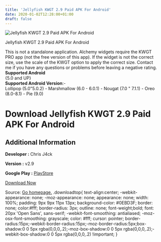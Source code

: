 ```yaml
---
title: 'Jellyfish KWGT 2.9 Paid APK For Android'
date: 2020-01-02T12:28:00+01:00
draft: false
---
```


![Jellyfish KWGT 2.9 Paid APK For Android](https://i0.wp.com/apkhome.net/wp-content/uploads/2020/01/Jellyfish-KWGT-2.9-Paid.png "Jellyfish KWGT 2.9 Paid APK For Android")

  

Jellyfish KWGT 2.9 Paid APK For Android

This is not a standalone application. Alchemy widgets require the KWGT PRO app (not the free version of this app). If the widget is not the correct size, use the scale of the KWGT option to apply the correct size. Contact me if you have any questions or problems before leaving a negative rating.  
**Supported Android**  
{5.0 and UP}  
**Supported Android Version**:-  
Lollipop (5.0"5.0.2) - Marshmallow (6.0 - 6.0.1) - Nougat (7.0 " 7.1.1) - Oreo (8.0-8.1) - Pie (9.0)

Download Jellyfish KWGT 2.9 Paid APK For Android
================================================

Additional Information
----------------------

**Developer :** Chris J4ck

**Version :** v2.9

**Google Play :** [PlayStore](https://play.google.com/store/apps/details?id=jellyfishkwgt.kustom.pack)

  

[Download Now](https://store4app.co/post/jellyfish-kwgt-2-9-paid-apk-for-android_1577963904)

  
Source: [Go homepage.](https://store4app.co/post/jellyfish-kwgt-2-9-paid-apk-for-android_1577963904) .downloadtop{ text-align:center; -webkit-appearance: none; -moz-appearance: none; appearance: none; width: 100%; padding: 9px 9px 11px 13px; background-color: #0EBD3F; border: none; color:#fff; border-radius: 3px; outline: none; font-weight;bold; font: 20px 'Open Sans', sans-serif; -webkit-font-smoothing: antialiased; -moz-osx-font-smoothing: grayscale; color: #fff; cursor: pointer; border-radius:15px;-webkit-border-radius:15px;-moz-border-radius:5px;box-shadow:0 0 5px rgba(0,0,0,.2);-moz-box-shadow:0 0 5px rgba(0,0,0,.2);-webkit-box-shadow:0 0 5px rgba(0,0,0,.2) !important; }